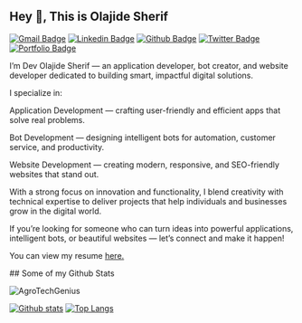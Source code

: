 ## Hey 👋, This is Olajide Sherif
[![Gmail Badge](https://img.shields.io/badge/-olajidesherif2@gmail.com-c14438?style=flat&logo=Gmail&logoColor=white&link=mailto:olajidesherif2@gmail.com)](mailto:olajidesherif2@gmail.com) 
[![Linkedin Badge](https://img.shields.io/badge/-https://Osunhive.name.ng-0072b1?style=flat&logo=Linkedin&logoColor=white&link=https://www.linkedin.com/in/https://Osunhive.name.ng/)](https://Osunhive.name.ng/) [![Github Badge](https://img.shields.io/badge/-AgroTechGenius-grey?style=flat&logo=github&logoColor=white&link=https://github.com/AgroTechGenius/)](https://www.github.com/AgroTechGenius/) [![Twitter Badge](https://img.shields.io/badge/-https://Osunhive.name.ng-00acee?style=flat&logo=twitter&logoColor=white&link=https://Osunhive.name.ng/)](https://Osunhive.name.ng/) [![Portfolio Badge](https://img.shields.io/badge/portfolio-web-blue?style=flat&link=https://Osunhive.name.ng/)](https://Osunhive.name.ng/) <p align='left'>I’m Dev Olajide Sherif — an application developer, bot creator, and website developer dedicated to building smart, impactful digital solutions.

I specialize in:

Application Development — crafting user-friendly and efficient apps that solve real problems.

Bot Development — designing intelligent bots for automation, customer service, and productivity.

Website Development — creating modern, responsive, and SEO-friendly websites that stand out.


With a strong focus on innovation and functionality, I blend creativity with technical expertise to deliver projects that help individuals and businesses grow in the digital world.

If you’re looking for someone who can turn ideas into powerful applications, intelligent bots, or beautiful websites — let’s connect and make it happen!


</p><p align='left'> You can view my resume <a href='https://Osunhive.name.ng ' target=_blank><u>here</u>.</a></p>
## Some of my Github Stats
<p align=left> <img src=https://komarev.com/ghpvc/?username=AgroTechGenius alt=AgroTechGenius /> </p>

[![Github stats](https://github-readme-stats.vercel.app/api?username=AgroTechGenius&show_icons=true&include_all_commits=true)](https://github.com/AgroTechGenius/github-readme-stats)
[![Top Langs](https://github-readme-stats.vercel.app/api/top-langs/?username=AgroTechGenius&layout=compact)](https://github.com/AgroTechGenius/github-readme-stats)
